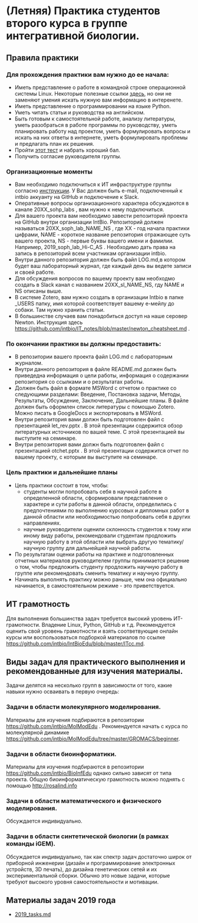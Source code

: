 # (Летняя) Практика студентов второго курса в группе интегративной биологии.

## Правила практики
### Для прохождения практики вам нужно до ее начала:
- Иметь представление о работе в командной строке операционной системы Linux. Некоторые полезные ссылки [здесь](https://github.com/intbio/IntBioEdu/blob/master/ITcc.md), но они не заменяют умения искать нужную вам информацию в интеренете.
- Иметь представление о программировании на языке Python.
- Уметь читать статьи и руководства на английском.
- Быть готовым к самостоятельной работе, анализу литературы, уметь разобраться в работе программы по руководству, уметь планировать работу над проектом, уметь формулировать вопросы и искать на них ответы в интернете, уметь формулировать проблемы и предлагать план их решения.
- Пройти [этот тест](https://forms.gle/1DE3dSeeTNXy8zVW8) и набрать хороший бал.
- Получить согласие руководителя группы.

### Организационные моменты
- Вам необходимо подключиться к ИТ инфраструктуре группы согласно [инструкции](https://github.com/intbio/IT_notes/blob/master/new_member.md). У Вас должен быть е-mail, подключенный к intbio аккуанту на GitHub и подключение к Slack.
- Оперативные вопросы организационного характера обсуждаются в канале 20XX_sohp_labs , вам нужно к нему подключиться.
- Для вашего проекта вам необходимо завести репозиторий проекта на GitHub внутри организации IntBio. Репозиторий должен называться 20XX_soph_lab_NAME_NS , где XX - год начала практики цифрами, NAME - короткое название репозитория отражающее суть вашего проекта, NS - первые буквы вашего имени и фамилии. Например, 2019_soph_lab_Hi-C_AS . Необходимо дать права на запись в репозиторий всем участникам организации intbio.
- Внутри данного репозитория должен быть файл LOG.md,в котором будет ваш лабораторный журнал, где каждый день вы ведете записи и своей работе.
- Для обсуждения вопросов по вашему проекту вам необходмо создать в Slack канал с названием 20XX_sl_NAME_NS, гду NAME и NS описаны выше.
- В системе Zotero, вам нужно создать в организации Intbio в папке _USERS папку, имя которой соответствует вашему e-мейлу до собаки. Там нужно хранить статьи. 
- В большинстве случаев вам понадобиться доступ на наше серовер Newton. Инструкция здесь https://github.com/intbio/IT_notes/blob/master/newton_cheatsheet.md .

### По окончании практики вы должны предоставить:
- В репозитории вашего проекта файл LOG.md с лабораторным журналом.
- Внутри данного репозитория в файле README.md должен быть приведедна информация о цели работы, информация о содержании репозитория со ссылками и о результатах работы.
- Должен быть файл в формате MSWord с отчетом о практике со следующими разделами: Введение, Постановка задачи, Методы, Результаты, Обсуждение, Заключение, Дальнейшие планы. В файле должен быть оформлен список литературы с помощью Zotero. Можно писать в GoogleDocs и экспортировать в MSWord.
- Внутри репозитория вами должн быть подготовлен файл с презентацией let_rev.pptx . В этой презентации содержится обзор литературных источников по вашей теме. С этой презентацией вы выступите на семинаре.
- Внутри репозитория вами должн быть подготовлен файл с презентацией otchet.pptx . В этой презентации содержится отчет по вашему проекту, с которым вы выступите на семинаре.


### Цель практики и дальнейшие планы
- Цель практики состоит в том, чтобы:
   - студенты могли попробовать себя в научной работе в определенной области, сформировали представление о характере и сути работы в данной области, определились с предпочтениями по выполнению курсовых и дипломных работ в данной области или необходимостью попробовать себя в других направлениях.
   - научные руководители оценили склонность студентов к тому или иному виду работы, рекомендовали студентам продложить научную работу в этой области или выбрать другую тематику/научную группу для дальнейшей научной работы. 
- По результатам оценки работы на практике и подготовленных отчетных материалов руководителем группы принимается решение о том, чтобы предложить студенту продложить научную работу в группе или рекомендовать сменить тематику и научную группу. 
- Начинать выполнять практику можно раньше, чем она официально начинается, в самостоятельном режиме - это приветствуется.


## ИТ грамотность
Для выполнения большинства задач требуется высокий уровень ИТ-грамотности. Владение Linux, Python, GitHub и т.д.
Рекомендуется оценить свой уровень грамотности и взять соответвующие онлайн курсы или воспользоваться подборкой материалов по ссылке https://github.com/intbio/IntBioEdu/blob/master/ITcc.md.


## Виды задач для практического выполнения и рекомендованные для изучения материалы. 
Задачи делятся на несколько групп в зависимости от того, какие навыки нужно осваивать в первую очередь:
### Задачи в области молекулярного моделирования.
Материалы для изучения подбираются в репозитории https://github.com/intbio/MolModEdu .
Рекомендуется начать с курса по молекулярной динамике https://github.com/intbio/MolModEdu/tree/master/GROMACS/beginner.

### Задачи в области биоинформатики.
Материалы для изучения подбираются в репозитории https://github.com/intbio/BioInfEdu однако сильно зависят от типа проекта.
Общую биоинформатическую грамотность можно поднять с помощью http://rosalind.info 


### Задачи в области математического и физического моделирования.
Обсуждается индивидуально.

### Задачи в области синтетической биологии (в рамках команды iGEM).
Обсуждается индивидуально, так как спектр задач достаточно широк от приборной инженерии (дизайн и программирование электронных устройств, 3D печать),
до дизайна генетических сетей и их экспериментальной сборки. Обычно это новые задачи, которые требуют высокого уровня самостоятельности и мотивации.


## Материалы задач 2019 года
- [2019_tasks.md](2019_tasks.md)
